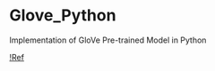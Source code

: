 # Glove_Python
Implementation of GloVe Pre-trained Model in Python

[!Ref](https://medium.com/analytics-vidhya/basics-of-using-pre-trained-glove-vectors-in-python-d38905f356db)
